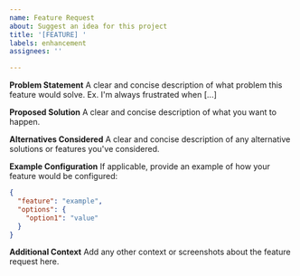 ```yaml
---
name: Feature Request
about: Suggest an idea for this project
title: '[FEATURE] '
labels: enhancement
assignees: ''

---
```


**Problem Statement**
A clear and concise description of what problem this feature would solve. Ex. I'm always frustrated when [...]

**Proposed Solution**
A clear and concise description of what you want to happen.

**Alternatives Considered**
A clear and concise description of any alternative solutions or features you've considered.

**Example Configuration**
If applicable, provide an example of how your feature would be configured:

```json
{
  "feature": "example",
  "options": {
    "option1": "value"
  }
}
```

**Additional Context**
Add any other context or screenshots about the feature request here.

